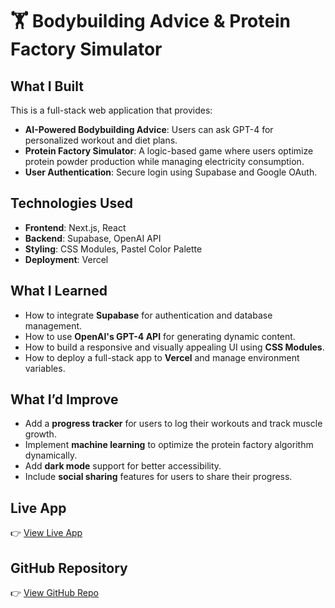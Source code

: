 # 🏋️ Bodybuilding Advice & Protein Factory Simulator

## What I Built
This is a full-stack web application that provides:
- **AI-Powered Bodybuilding Advice**: Users can ask GPT-4 for personalized workout and diet plans.
- **Protein Factory Simulator**: A logic-based game where users optimize protein powder production while managing electricity consumption.
- **User Authentication**: Secure login using Supabase and Google OAuth.

## Technologies Used
- **Frontend**: Next.js, React
- **Backend**: Supabase, OpenAI API
- **Styling**: CSS Modules, Pastel Color Palette
- **Deployment**: Vercel

## What I Learned
- How to integrate **Supabase** for authentication and database management.
- How to use **OpenAI's GPT-4 API** for generating dynamic content.
- How to build a responsive and visually appealing UI using **CSS Modules**.
- How to deploy a full-stack app to **Vercel** and manage environment variables.

## What I’d Improve
- Add a **progress tracker** for users to log their workouts and track muscle growth.
- Implement **machine learning** to optimize the protein factory algorithm dynamically.
- Add **dark mode** support for better accessibility.
- Include **social sharing** features for users to share their progress.

## Live App
👉 [View Live App](https://bodybuilding-app.vercel.app)

## GitHub Repository
👉 [View GitHub Repo](https://github.com/your-username/bodybuilding-app)